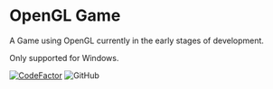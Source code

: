 # OpenGL Game

A Game using OpenGL currently in the early stages of development.

Only supported for Windows.

[![CodeFactor](https://www.codefactor.io/repository/github/danielmcnz/chunginator/badge)](https://www.codefactor.io/repository/github/danielmcnz/chunginator)
![GitHub](https://img.shields.io/github/license/danielmcnz/Chunginator?logoColor=https%3A%2F%2Fimg.shields.io%2Fgithub%2Flicense%2Fdanielmcnz%2FChunginator)
